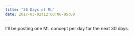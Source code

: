```yaml
---
title: "30 Days of ML"
date: 2017-03-02T12:00:00-05:00
---
```

<!-- Articles are paginated with only three posts here for example. You can set the number of entries to show on this page with the "pagination" setting in the config file. -->

I'll be posting one ML concept per day for the next 30 days.